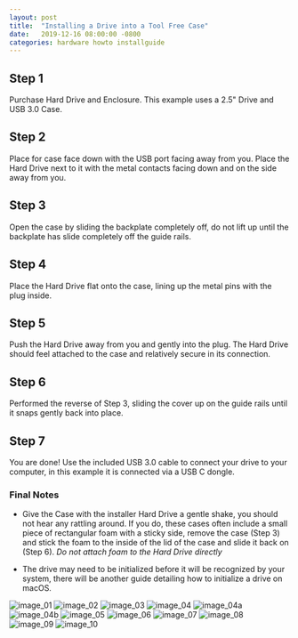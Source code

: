 ```yaml
---
layout: post
title:  "Installing a Drive into a Tool Free Case"
date:   2019-12-16 08:00:00 -0800
categories: hardware howto installguide
---
```

## Step 1
Purchase Hard Drive and Enclosure.  This example uses a 2.5" Drive and USB 3.0 Case.

## Step 2
Place for case face down with the USB port facing away from you. Place the Hard Drive next to it with the metal contacts facing down and on the side away from you.

## Step 3
Open the case by sliding the backplate completely off, do not lift up until the backplate has slide completely off the guide rails.

## Step 4
Place the Hard Drive flat onto the case, lining up the metal pins with the plug inside.

## Step 5
Push the Hard Drive away from you and gently  into the plug. The Hard Drive should feel attached to the case and relatively secure in its connection.

## Step 6
Performed the reverse of Step 3, sliding the cover up on the guide rails until it snaps gently back into place.

## Step 7
You are done! Use the included USB 3.0 cable to connect your drive to your computer, in this example it is connected via a USB C dongle.

### Final Notes
- Give the Case with the installer Hard Drive a gentle shake, you should not hear any rattling around.  If you do, these cases often include a small piece of rectangular foam with a sticky side, remove the case (Step 3) and stick the foam to the inside of the lid of the case and slide it back on (Step 6). *Do not attach foam to the Hard Drive directly*

- The drive may need to be initialized before it will be recognized by your system, there will be another guide detailing how to initialize a drive on macOS.


![image_01](https://i.imgur.com/cTq4kHD.jpg)
![image_02](https://i.imgur.com/JRQaz5w.jpg)
![image_03](https://i.imgur.com/qkFkvBN.jpg)
![image_04](https://i.imgur.com/1diXH3k.jpg)
![image_04a](https://i.imgur.com/JkXMx0X.jpg)
![image_04b](https://i.imgur.com/B7PM6T5.jpg)
![image_05](https://i.imgur.com/kWfrr0M.jpg)
![image_06](https://i.imgur.com/rMQYhGh.jpg)
![image_07](https://i.imgur.com/tCZvphF.jpg)
![image_08](https://i.imgur.com/aD7M9jj.jpg)
![image_09](https://i.imgur.com/5mDzhDp.jpg)
![image_10](https://i.imgur.com/ulVRrqU.jpg)

